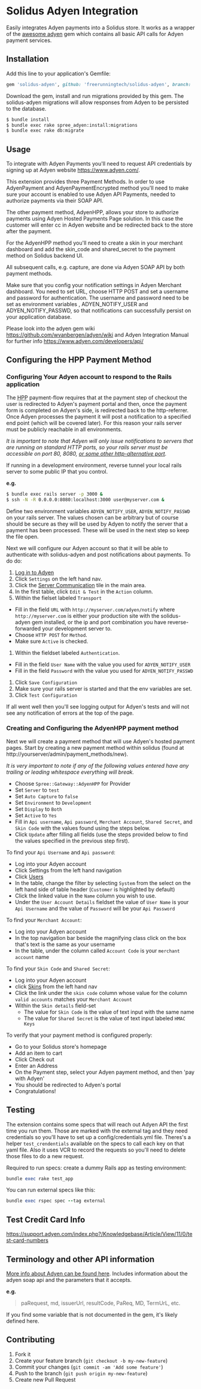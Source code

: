 # Solidus Adyen Integration

Easily integrates Adyen payments into a Solidus store. It works as a wrapper
of the [awesome adyen](https://github.com/wvanbergen/adyen/) gem which contains
all basic API calls for Adyen payment services.

## Installation
Add this line to your application's Gemfile:

```ruby
gem 'solidus-adyen', github: 'freerunningtech/solidus-adyen', branch: 'master'
```

Download the gem, install and run migrations provided by this gem. The
solidus-adyen migrations will allow responses from Adyen to be persisted to the
database.

```bash
$ bundle install
$ bundle exec rake spree_adyen:install:migrations
$ bundle exec rake db:migrate
```

## Usage

To integrate with Adyen Payments you'll need to request API credentials by
signing up at Adyen website https://www.adyen.com/.

This extension provides three Payment Methods. In order to use AdyenPayment and
AdyenPaymentEncrypted method you'll need to make sure your account is enabled to
use Adyen API Payments, needed to authorize payments via their SOAP API.

The other payment method, AdyenHPP, allows your store to authorize payments
using Adyen Hosted Payments Page solution. In this case the customer will enter
cc in Adyen website and be redirected back to the store after the payment.

For the AdyenHPP method you'll need to create a skin in your merchant dashboard
and add the skin_code and shared_secret to the payment method on Solidus backend UI.

All subsequent calls, e.g. capture, are done via Adyen SOAP API by both payment
methods.

Make sure that you config your notification settings in Adyen Merchant dashboard.
You need to set URL, choose HTTP POST and set a username and password for
authentication. The username and password need to be set as environment variables
, ADYEN_NOTIFY_USER and ADYEN_NOTIFY_PASSWD, so that notifications can successfully
persist on your application database.

Please look into the adyen gem wiki https://github.com/wvanbergen/adyen/wiki and
Adyen Integration Manual for further info https://www.adyen.com/developers/api/

## Configuring the HPP Payment Method
### Configuring Your Adyen account to respond to the Rails application
The <abbr title="Hosted Payment Page">HPP</abbr> payment-flow requires that at
the payment step of checkout the user is redirected to Adyen's payment portal
and then, once the payment form is completed on Adyen's side, is redirected
back to the http-referrer. Once Adyen processes the payment it will post a
notification to a specified end point (which will be covered later). For this
reason your rails server must be publicly reachable in all environments.

*It is important to note that Adyen will only issue notifications to servers that
are running on standard HTTP ports, so your rails server must be accessible
on port 80, 8080, [or some other http-alternative port](https://en.wikipedia.org/wiki/List_of_TCP_and_UDP_port_numbers).*

If running in a development environment, reverse tunnel your local rails server
to some public IP that you control.

**e.g.**
```bash
$ bundle exec rails server -p 3000 &
$ ssh -N -R 0.0.0.0:8080:localhost:3000 user@myserver.com &
```

Define two environment variables `ADYEN_NOTIFY_USER`, `ADYEN_NOTIFY_PASSWD` on
your rails server. The values chosen can be arbitrary but of course should be
secure as they will be used by Adyen to notify the server that a payment has
been processed. These will be used in the next step so keep the file open.

Next we will configure our Adyen account so that it will be able to authenticate
with solidus-adyen and post notifications about payments. To do do:
1. [Log in to Adyen](https://ca-test.adyen.com/ca/ca/login.shtml)
1. Click `Settings` on the left hand nav.
1. Click the [Server Communication](https://ca-test.adyen.com/ca/ca/config/showthirdparty.shtml)
   tile in the main area.
1. In the first table, click `Edit & Test` in the `Action` column.
1. Within the fielset labeled `Transport`
  + Fill in the field `URL` with `http://myserver.com/adyen/notify` where
    `http://myserver.com` is either your production site with the solidus-adyen
    gem installed, or the ip and port combination you have reverse-forwarded
    your development server to.
  + Choose `HTTP POST` for `Method`.
  + Make sure `Active` is checked.
1. Within the fieldset labeled `Authentication`.
  + Fill in the field `User Name` with the value you used for `ADYEN_NOTIFY_USER`
  + Fill in the field `Password` with the value you used for `ADYEN_NOTIFY_PASSWD`
1. Click `Save Configuration`
1. Make sure your rails server is started and that the env variables are set.
1. Click `Test Configuration`

If all went well then you'll see logging output for Adyen's tests and will
not see any notification of errors at the top of the page.

### Creating and Configuring the AdyenHPP payment method
Next we will create a payment method that will use Adyen's hosted payment
pages. Start by creating a new payment method within solidus (found at
http://yourserver/admin/payment_methods/new).

_It is *very* important to note if any of the following values entered have any
trailing or leading whitespace everything will break._

+ Choose `Spree::Gateway::AdyenHPP` for Provider
+ Set `Server` to `test`
+ Set `Auto Capture` to `false`
+ Set `Environment` to `Development`
+ Set `Display` to `Both`
+ Set `Active` to `Yes`
+ Fill in `Api username`, `Api password`, `Merchant Account`, `Shared
  Secret`, and `Skin Code` with the values found using the steps below.
+ Click `Update` after filling all fields (use the steps provided below to find the values specified in the previous step first).

To find your `Api Username` and `Api password`:
+ Log into your Adyen account
+ Click Settings from the left hand navigation
+ Click [Users](https://ca-test.adyen.com/ca/ca/config/users.shtml)
+ In the table, change the filter by selecting `System` from the select on
  the left hand side of table header (`Customer` is highlighted by default)
+ Click the linked value in the `Name` column you wish to use.
+ Under the `User Account Details` fieldset the value of `User Name` is
  your `Api Username` and the value of `Password` will be your `Api
  Password`

To find your `Merchant Account`:
+ Log into your Adyen account
+ In the top navigation bar beside the magnifying class click on the box that's text
  is the same as your username
+ In the table, under the column called `Account Code` is your `merchant
  account` name

To find your `Skin Code` and `Shared Secret`:
+ Log into your Adyen account
+ click [Skins](https://ca-test.adyen.com/ca/ca/skin/skins.shtml) from the left hand nav
+ Click the link under the `skin code` column whose value for the column `valid
  accounts` matches your `Merchant Account`
+ Within the `Skin details` field-set
  + The value for `Skin Code` is the value of text input with the same name
  + The value for `Shared Secret` is the value of text input labeled `HMAC Keys`

To verify that your payment method is configured properly:
+ Go to your Solidus store's homepage
+ Add an item to cart
+ Click Check out
+ Enter an Address
+ On the Payment step, select your Adyen payment method, and then 'pay with
  Adyen'
+ You should be redirected to Adyen's portal
+ Congratulations!

## Testing

The extension contains some specs that will reach out Adyen API the first time
you run them. Those are marked with the external tag and they need credentials
so you'll have to set up a config/credentials.yml file. Theres's a helper
`test_crendentials` available on the specs to call each key on that yaml file.
Also it uses VCR to record the requests so you'll need to delete those files
to do a new request.

Required to run specs: create a dummy Rails app as testing environment:

```ruby
bundle exec rake test_app
```

You can run external specs like this:

```ruby
bundle exec rspec spec --tag external
```

## Test Credit Card Info

https://support.adyen.com/index.php?/Knowledgebase/Article/View/11/0/test-card-numbers

## Terminology and other API information
[More info about Adyen can be found here](https://docs.adyen.com/display/TD/3D+Secure).
Includes information about the adyen soap api and the parameters that it accepts.

**e.g.**
> paRequest, md, issuerUrl, resultCode, PaReq, MD, TermUrL, etc.

If you find some variable that is not documented in the gem, it's likely
defined here.

## Contributing

1. Fork it
2. Create your feature branch (`git checkout -b my-new-feature`)
3. Commit your changes (`git commit -am 'Add some feature'`)
4. Push to the branch (`git push origin my-new-feature`)
5. Create new Pull Request
